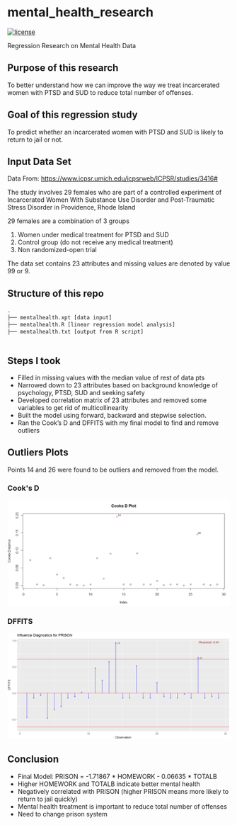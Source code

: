 # mental_health_research
[![license](https://img.shields.io/github/license/mashape/apistatus.svg)](https://github.com/shivaninyc/mental_health_research/blob/master/LICENSE)

Regression Research on Mental Health Data

## Purpose of this research
To better understand how we can improve the way we treat incarcerated women with PTSD and SUD to reduce total number of offenses.

## Goal of this regression study
To predict whether an incarcerated women with PTSD and SUD is likely to return to jail or not.

## Input Data Set
Data From: https://www.icpsr.umich.edu/icpsrweb/ICPSR/studies/3416#

The study involves 29 females who are part of a controlled experiment of Incarcerated Women With Substance Use Disorder and Post-Traumatic Stress Disorder in Providence, Rhode Island

29 females are a combination of 3 groups
1. Women under medical treatment for PTSD and SUD
2. Control group (do not receive any medical treatment)
3. Non randomized-open trial

The data set contains 23 attributes and missing values are denoted by value 99 or 9.

## Structure of this repo

```
.
├── mentalhealth.xpt [data input]
├── mentalhealth.R [linear regression model analysis]
├── mentalhealth.txt [output from R script]
   
```

## Steps I took
* Filled in missing values with the median value of rest of data pts
* Narrowed down to 23 attributes based on background knowledge of
psychology, PTSD, SUD and seeking safety
* Developed correlation matrix of 23 attributes and removed some variables
to get rid of multicollinearity
* Built the model using forward, backward and stepwise selection.
* Ran the Cook’s D and DFFITS with my final model to find and remove outliers

## Outliers Plots
Points 14 and 26 were found to be outliers and removed from the model. 
### Cook's D
<img src="cooksd.png">

### DFFITS
<img src="dffits.png">


## Conclusion
* Final Model: PRISON = -1.71867 * HOMEWORK - 0.06635 * TOTALB
* Higher HOMEWORK and TOTALB indicate better mental health
* Negatively correlated with PRISON (higher PRISON means more likely to return to jail quickly)
* Mental health treatment is important to reduce total number of offenses
* Need to change prison system
